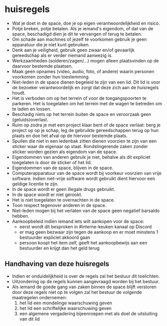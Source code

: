 huisregels
==========

* Wat je doet in de space, doe je op eigen verantwoordelijkheid en risico.
* Potje breken, potje betalen. Als je iemand's eigendom, of dat van de space, beschadigd dien je dit te vervangen of terug te betalen. 
* Om schade aan machines of jezelf te voorkomen gebruik je geen apparatuur die je niet kunt gebruiken.
* Denk aan je veiligheid, gebruik geen zwaar en/of gevaarlijk gereedschap als er verder niemand aanwezig is.
* Werkzaamheden (solderen/zagen/...) mogen alleen plaatsvinden op de daarvoor bestemde plaatsen.
* Maak geen opnames (video, audio, foto, of andere) waarin personen voorkomen zonder hun toestemming.
* Niet-leden in de space dienen begeleid te zijn van een lid. Dit lid is voor de bezoeker verantwoordelijk en zorgt dat deze zich aan de huisregels houdt.
* Het is verboden om op het terrein of voor de toegangspoorten te parkeren. Het is toegelaten om het terrein met de wagen te betreden om te laden en lossen. 
* Beschadig niets op het terrein buiten de space en veroorzaak geen (geluids)overlast.
* Ruim op zodra je met een project klaar bent of de space verlaat: berg je project op op je schap, leg de gebruikte gereedschappen terug op hun plaats en doe het afval op de hiervoor bestemde plaats.
* Spullen die niet in een ledenbak zitten dienen voorzien te zijn van een sticker waar de eigenaar op staat. Rondslingerende zaken zonder sticker worden gezien als eigendom van de space.
* Eigendommen van anderen gebruik je niet, behalve als dit expliciet toegelaten is door de sticker of het lid.
* Eigendommen van de space, blijven in de space.
* Computerapparatuur van de space wordt bij voorkeur voorzien van vrije  software. Indien niet-vrije software wordt gebruikt dient hiervoor een  geldige licentie te zijn.
* In de space wordt er geen illegale drugs gebruikt.
* In de space wordt er niet gerookt.
* Het is niet toegelaten te overnachten in de space.
* Toon respect tegenover anderen in de space.
* Niet-leden mogen bij het verlaten van de space geen negatief barsaldo hebben.
* Aankoopbeleid indien iemand iets wilt aankopen voor de space:
  * eerst wordt dit besproken in #interne-keuken kanaal op Discord
  * er mag geen bezwaar zijn tegen de aankoop en er moet minstens 1 bestuurder expliciet akkoord gaan
  * persoon koopt het item zelf, geeft het aankoopbewijs aan een bestuurder en krijgt dan het geld terug

Handhaving van deze huisregels 
------------------------------
* Indien er onduidelijkheid is over de regels zal het bestuur dit toelichten.
* Uitzondering op de regels kunnen aangevraagd worden bij het bestuur.
* Als iemand de goede gang van zaken binnen de space blijft verstoren door deze regels niet op te volgen zal het bestuur de volgende maatregelen ondernemen:
    1. het lid een mondelinge waarschuwing geven
    2. het lid een schriftelijke waarschuwing geven
    3. een algemene vergadering bijeenroepen met als doel de uitsluiting van dit lid

